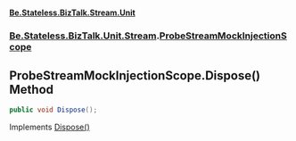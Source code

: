 #### [Be.Stateless.BizTalk.Stream.Unit](README.md 'README')
### [Be.Stateless.BizTalk.Unit.Stream](Be.Stateless.BizTalk.Unit.Stream.md 'Be.Stateless.BizTalk.Unit.Stream').[ProbeStreamMockInjectionScope](ProbeStreamMockInjectionScope.md 'Be.Stateless.BizTalk.Unit.Stream.ProbeStreamMockInjectionScope')

## ProbeStreamMockInjectionScope.Dispose() Method

```csharp
public void Dispose();
```

Implements [Dispose()](https://docs.microsoft.com/en-us/dotnet/api/System.IDisposable.Dispose 'System.IDisposable.Dispose')